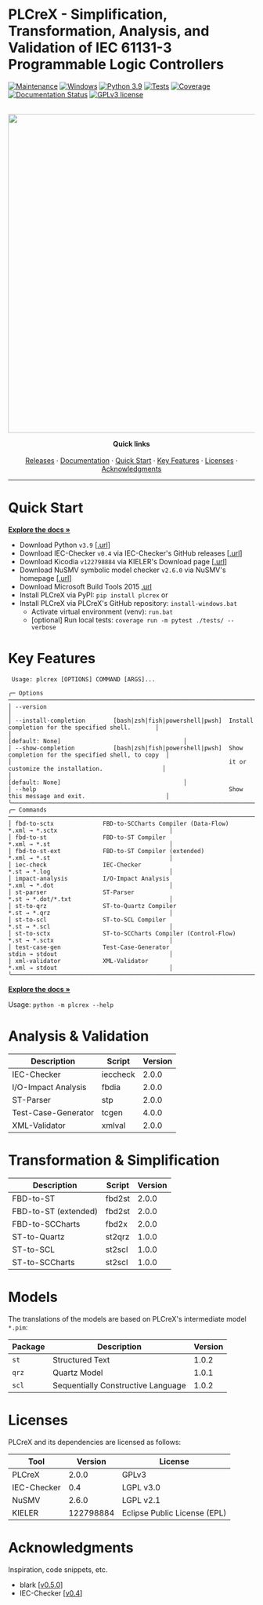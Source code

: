 PLCreX - Simplification, Transformation, Analysis, and Validation of IEC 61131-3 Programmable Logic Controllers
===============================================================================================================

<!-- -->
<!-- [![made-with-python](https://img.shields.io/badge/Made%20with-Python-1f425f.svg)](https://www.python.org/) -->
<!-- [![made-with-sphinx-doc](https://img.shields.io/badge/Made%20with-Sphinx-1f425f.svg)](https://www.sphinx-doc.org/) -->
[![Maintenance](https://img.shields.io/badge/Maintained%3F-yes-green.svg)](https://GitHub.com/Naereen/StrapDown.js/graphs/commit-activity)
[![Windows](https://badgen.net/badge/icon/windows?icon=windows&label)](https://microsoft.com/windows/)
[![Python 3.9](https://img.shields.io/badge/python-3.9-blue.svg)](https://www.python.org/downloads/release/python-390/)
[![Tests](https://img.shields.io/badge/Tests-passed-<COLOR>.svg)](https://shields.io/)
[![Coverage](https://img.shields.io/badge/coverage-96%25-<COLOR>.svg)](https://shields.io/)
[![Documentation Status](https://readthedocs.org/projects/plcrex/badge/?version=latest)](https://plcrex.readthedocs.io/en/latest/?badge=latest)
[![GPLv3 license](https://img.shields.io/badge/License-GPLv3-blue.svg)](http://perso.crans.org/besson/LICENSE.html)

<br />
<div align="center">
  <img src="https://github.com/marwern/PLCreX/assets/92115516/8558b705-720a-4e8c-80cb-10747f38fa58" width=650> <!-- width=400 -->

  <!-- <h3 align="center">PLCreX</h3> -->

  <p align="center">
    <strong>Quick links</strong>
    <br />
    <br />
    <a href="https://pypi.org/project/plcrex/">Releases</a>
    ·
    <a href="https://plcrex.readthedocs.io/en">Documentation</a>
    ·
    <a href="#quick-start">Quick Start</a>
    ·
    <a href="#key-features">Key Features</a>
    ·
    <a href="#licenses">Licenses</a>
    ·
    <a href="#acknowledgments">Acknowledgments</a>
  </p>
</div>

---


Quick Start
===========
<strong><a href="https://plcrex.readthedocs.io/en">Explore the docs »</a></strong>

* Download Python ``v3.9`` [[.url](https://www.python.org/downloads/release/python-390/)]
* Download IEC-Checker ``v0.4`` via IEC-Checker's GitHub releases [[.url](https://github.com/jubnzv/iec-checker/releases/tag/v0.4)]
* Download Kicodia ``v122798884`` via KIELER's Download page [[.url](https://rtsys.informatik.uni-kiel.de/~kieler/files/nightly/sccharts/cli/)]
* Download NuSMV symbolic model checker ``v2.6.0`` via NuSMV's homepage [[.url](https://nusmv.fbk.eu/)]
* Download Microsoft Build Tools 2015 [.url](https://www.microsoft.com/de-de/download/details.aspx?id=48159)
* Install PLCreX via PyPI: ``pip install plcrex`` or
* Install PLCreX via PLCreX's GitHub repository: ``install-windows.bat``
     * Activate virtual environment (venv): ``run.bat``
     * [optional] Run local tests: ``coverage run -m pytest ./tests/ --verbose``


Key Features
============

```
 Usage: plcrex [OPTIONS] COMMAND [ARGS]...

╭─ Options ──────────────────────────────────────────────────────────────────────────────────────────────────────╮
│ --version                                                                                                      │
│ --install-completion        [bash|zsh|fish|powershell|pwsh]  Install completion for the specified shell.       │
│                                                              [default: None]                                   │
│ --show-completion           [bash|zsh|fish|powershell|pwsh]  Show completion for the specified shell, to copy  │
│                                                              it or customize the installation.                 │
│                                                              [default: None]                                   │
│ --help                                                       Show this message and exit.                       │
╰────────────────────────────────────────────────────────────────────────────────────────────────────────────────╯
╭─ Commands ─────────────────────────────────────────────────────────────────────────────────────────────────────╮
│ fbd-to-sctx              FBD-to-SCCharts Compiler (Data-Flow)    *.xml → *.sctx                                │
│ fbd-to-st                FBD-to-ST Compiler                      *.xml → *.st                                  │
│ fbd-to-st-ext            FBD-to-ST Compiler (extended)           *.xml → *.st                                  │
│ iec-check                IEC-Checker                             *.st → *.log                                  │
│ impact-analysis          I/O-Impact Analysis                     *.xml → *.dot                                 │
│ st-parser                ST-Parser                               *.st → *.dot/*.txt                            │
│ st-to-qrz                ST-to-Quartz Compiler                   *.st → *.qrz                                  │
│ st-to-scl                ST-to-SCL Compiler                      *.st → *.scl                                  │
│ st-to-sctx               ST-to-SCCharts Compiler (Control-Flow)  *.st → *.sctx                                 │
│ test-case-gen            Test-Case-Generator                     stdin → stdout                                │
│ xml-validator            XML-Validator                           *.xml → stdout                                │
╰────────────────────────────────────────────────────────────────────────────────────────────────────────────────╯
```

<strong><a href="https://plcrex.readthedocs.io/en">Explore the docs »</a></strong>

Usage: ``python -m plcrex --help``

<!--- <img src="https://github.com/marwern/PLCreX/assets/92115516/1afecd73-a1b0-4c84-98e5-53086f684483" width=650> --->


Analysis & Validation
=====================

| Description         | Script     | Version |
|---------------------|------------|---------|
| IEC-Checker         | ieccheck   | 2.0.0   |
| I/O-Impact Analysis | fbdia      | 2.0.0   |
| ST-Parser           | stp        | 2.0.0   |
| Test-Case-Generator | tcgen      | 4.0.0   |
| XML-Validator       | xmlval     | 2.0.0   |


Transformation & Simplification
===============================

| Description          | Script  | Version | 
|----------------------|---------|---------|
| FBD-to-ST            | fbd2st  | 2.0.0   | 
| FBD-to-ST (extended) | fbd2st  | 2.0.0   |
| FBD-to-SCCharts      | fbd2x   | 2.0.0   | 
| ST-to-Quartz         | st2qrz  | 1.0.0   |
| ST-to-SCL            | st2scl  | 1.0.0   |
| ST-to-SCCharts       | st2scl  | 1.0.0   |


Models
======

The translations of the models are based on PLCreX's intermediate model ``*.pim``:

| Package           | Description                         | Version |
|-------------------|-------------------------------------|---------|
| ``st``            | Structured Text                     | 1.0.2  |
| ``qrz``           | Quartz Model                        | 1.0.1   |
| ``scl``           | Sequentially Constructive Language  | 1.0.2   |


Licenses
========
PLCreX and its dependencies are licensed as follows:

| Tool        | Version    | License                      |
|-------------|------------|------------------------------|
| PLCreX      | 2.0.0      | GPLv3                        |
| IEC-Checker | 0.4        | LGPL v3.0                    |
| NuSMV       | 2.6.0      | LGPL v2.1                    |
| KIELER      | 122798884  | Eclipse Public License (EPL) | 


Acknowledgments
===============
Inspiration, code snippets, etc.

* blark [[v0.5.0](https://github.com/klauer/blark/releases/tag/v0.5.0)]
* IEC-Checker [[v0.4](https://github.com/jubnzv/iec-checker/releases/tag/v0.4)]
